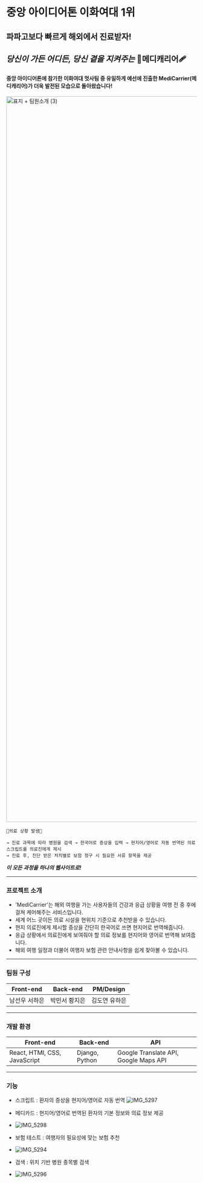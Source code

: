 # 중앙 아이디어톤 이화여대 1위
## 파파고보다 빠르게 해외에서 진료받자!
## *당신이 가든 어디든, 당신 곁을 지켜주는* 💉**메디캐리어**🩹

#### 중앙 아이디어톤에 참가한 이화여대 멋사팀 중 유일하게 예선에 진출한 MediCarrier(메디캐리어)가 더욱 발전된 모습으로 돌아왔습니다!
<img width="1920" alt="표지 + 팀원소개 (3)" src="https://github.com/user-attachments/assets/60ef4c31-cb69-4ae0-b0eb-f26fcd082a84">

```
🚨의료 상황 발생🚨

→ 진료 과목에 따라 병원을 검색 → 한국어로 증상을 입력 → 현지어/영어로 자동 번역된 의료 스크립트를 의료진에게 제시 
→ 진료 후, 진단 받은 처치별로 보험 청구 시 필요한 서류 항목을 제공
```
***이 모든 과정을 하나의 웹사이트로!***

---

### 프로젝트 소개
- 'MediCarrier'는 해외 여행을 가는 사용자들의 건강과 응급 상황을 여행 전 중 후에 걸쳐 케어해주는 서비스입니다.
- 세계 어느 곳이든 의료 시설을 현위치 기준으로 추천받을 수 있습니다.
- 현지 의료진에게 제시할 증상을 간단히 한국어로 쓰면 현지어로 번역해줍니다.
- 응급 상황에서 의료진에게 보여줘야 할 의료 정보를 현지어와 영어로 번역해 보여줍니다.
- 해외 여행 일정과 더불어 여행자 보험 관련 안내사항을 쉽게 찾아볼 수 있습니다.
---
### 팀원 구성
| Front-end       | Back-end       | PM/Design     |
|-----------------|-----------------|---------------|
| 남선우 서하은    | 박민서 황지은    | 김도연 유하은  |
---


### 개발 환경
| Front-end       | Back-end       | API     |
|-----------------|-----------------|---------------|
| React, HTMl, CSS, JavaScript     | Django, Python    | Google Translate API, Google Maps API  |
---

### 기능
- 스크립트 : 환자의 증상을 현지어/영어로 자동 번역
![IMG_5297](https://github.com/user-attachments/assets/6410470f-ab5c-4b3d-873d-373c7a13afa9)

- 메디카드 : 현지어/영어로 번역된 환자의 기본 정보와 의료 정보 제공
- ![IMG_5298](https://github.com/user-attachments/assets/f1d23edd-0139-4684-b5cc-2f7835ff511f)

- 보험 테스트 : 여행자의 필요성에 맞는 보험 추천
- ![IMG_5294](https://github.com/user-attachments/assets/89fbe2ff-7a62-4c86-b72d-5c8eb9d502e5)

- 검색 : 위치 기반 병원 종목별 검색
- ![IMG_5296](https://github.com/user-attachments/assets/6ad44c35-6ad6-456b-9fd6-52495640a6bd)


